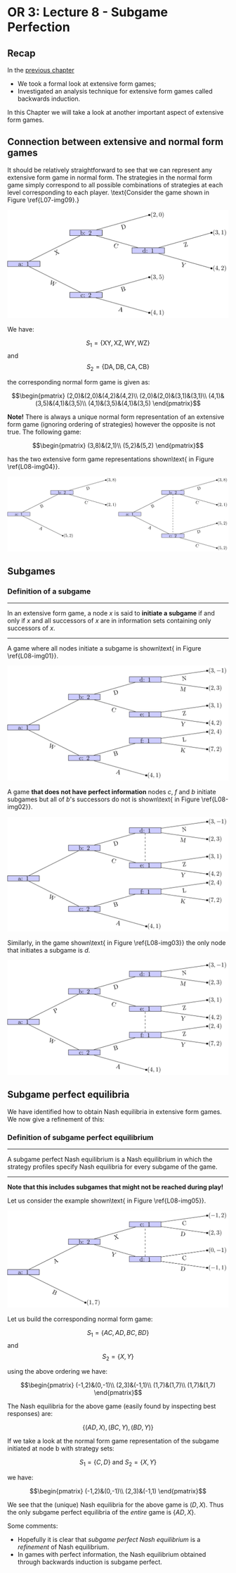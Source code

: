 # OR 3: Lecture 8 - Subgame Perfection

## Recap

In the [previous chapter](Chapter_07-Extensive_form_games_and_backwards_induction.pdf)

- We took a formal look at extensive form games;
- Investigated an analysis technique for extensive form games called backwards induction.

In this Chapter we will take a look at another important aspect of extensive form games.

## Connection between extensive and normal form games

It should be relatively straightforward to see that we can represent any extensive form game in normal form. The strategies in the normal form game simply correspond to all possible combinations of strategies at each level corresponding to each player. \text{Consider the game shown in Figure \ref{L07-img09}.}

![An extensive form game.\label{L07-img09}](images/L07-img09.png)

We have:

$$S_1=\{\text{XY},\text{XZ},\text{WY},\text{WZ}\}$$
and
$$S_2=\{\text{DA},\text{DB},\text{CA},\text{CB}\}$$

the corresponding normal form game is given as:

$$\begin{pmatrix}
(2,0)&(2,0)&(4,2)&(4,2)\\
(2,0)&(2,0)&(3,1)&(3,1)\\
(4,1)&(3,5)&(4,1)&(3,5)\\
(4,1)&(3,5)&(4,1)&(3,5)
\end{pmatrix}$$

**Note!** There is always a unique normal form representation of an extensive form game (ignoring ordering of strategies) however the opposite is not true. The following game:

$$\begin{pmatrix}
(3,8)&(2,1)\\
(5,2)&(5,2)
\end{pmatrix}$$

has the two extensive form game representations shown\text{ in Figure \ref{L08-img04}}.

![Two extensive form games corresponding to the same extensive form game.\label{L08-img04}](images/L08-img04.png)

## Subgames

### Definition of a subgame

---

In an extensive form game, a node $x$ is said to **initiate a subgame** if and only if $x$ and all successors of $x$ are in information sets containing only successors of $x$.

---

A game where all nodes initiate a subgame is shown\text{ in Figure \ref{L08-img01}}.

![All nodes initiate a subgame.\label{L08-img01}](images/L08-img01.png)

A game **that does not have perfect information** nodes $c$, $f$ and $b$ initiate subgames but all of $b$'s successors do not is shown\text{ in Figure \ref{L08-img02}}.

![Nodes c,f and b initiate a subgame.\label{L08-img02}](images/L08-img02.png)

Similarly, in the game shown\text{ in Figure \ref{L08-img03}} the only node that initiates a subgame is $d$.

![Node d initiates a subgame.\label{L08-img03}](images/L08-img03.png)

## Subgame perfect equilibria

We have identified how to obtain Nash equilibria in extensive form games. We now give a refinement of this:

### Definition of subgame perfect equilibrium

---

A subgame perfect Nash equilibrium is a Nash equilibrium in which the strategy profiles specify Nash equilibria for every subgame of the game.

---

**Note that this includes subgames that might not be reached during play!**

Let us consider the example shown\text{ in Figure \ref{L08-img05}}.

![A running example of a game with subgame perfect equilibrium.\label{L08-img05}](images/L08-img05.png)

Let us build the corresponding normal form game:

$$S_1=\{AC,AD,BC,BD\}$$
and
$$S_2=\{X,Y\}$$

using the above ordering we have:

$$\begin{pmatrix}
(-1,2)&(0,-1)\\
(2,3)&(-1,1)\\
(1,7)&(1,7)\\
(1,7)&(1,7)
\end{pmatrix}$$

The Nash equilibria for the above game (easily found by inspecting best responses) are:

$$\{(AD,X),(BC,Y),(BD,Y)\}$$

If we take a look at the normal form game representation of the subgame initiated at node b with strategy sets:

$$S_1=\{C,D\}\text{ and }S_2=\{X,Y\}$$

we have:

$$\begin{pmatrix}
(-1,2)&(0,-1)\\
(2,3)&(-1,1)
\end{pmatrix}$$

We see that the (unique) Nash equilibria for the above game is $(D,X)$. Thus the only subgame perfect equilibria of the *entire* game is $\{AD,X\}$.

Some comments:

- Hopefully it is clear that *subgame perfect Nash equilibrium* is a _refinement_ of Nash equilibrium.
- In games with perfect information, the Nash equilibrium obtained through backwards induction is subgame perfect.

